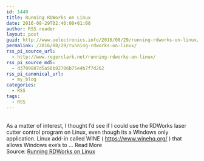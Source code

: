 ```yaml
---
id: 1440
title: Running RDWorks on Linux
date: 2016-08-29T02:40:00+01:00
author: RSS reader
layout: post
guid: http://www.uelectronics.info/2016/08/29/running-rdworks-on-linux/
permalink: /2016/08/29/running-rdworks-on-linux/
rss_pi_source_url:
  - http://www.rogerclark.net/running-rdworks-on-linux/
rss_pi_source_md5:
  - d3709887d5a56b82706b75e4b7f7d262
rss_pi_canonical_url:
  - my_blog
categories:
  - RSS
tags:
  - RSS
---
```

&#013;  
As a matter of interest, I thought I’d see if I could use the RDWorks laser cutter control program on Linux, even though its a WIndows only application. Linux add-in called WINE ( https://www.winehq.org/ ) that allows Windows exe’s to … Read More&#013;  
Source: <a href="http://www.rogerclark.net/running-rdworks-on-linux/" target="_blank">Running RDWorks on Linux</a>
